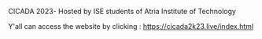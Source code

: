 CICADA 2023- 
Hosted by ISE students of Atria Institute of Technology

Y'all can access the website by clicking : https://cicada2k23.live/index.html
